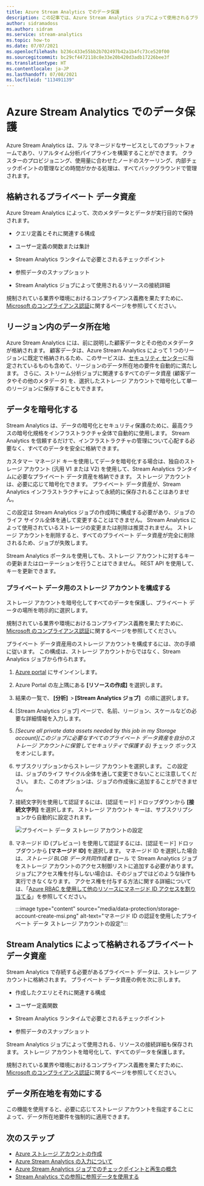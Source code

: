 ```yaml
---
title: Azure Stream Analytics でのデータ保護
description: この記事では、Azure Stream Analytics ジョブによって使用されるプライベート データを暗号化する方法について説明します。
author: sidramadoss
ms.author: sidram
ms.service: stream-analytics
ms.topic: how-to
ms.date: 07/07/2021
ms.openlocfilehash: b236c433e55bb2b702497b42a1b4fc73ce520f00
ms.sourcegitcommit: bc29cf4472118c8e33e20b420d3adb17226bee3f
ms.translationtype: HT
ms.contentlocale: ja-JP
ms.lasthandoff: 07/08/2021
ms.locfileid: "113491139"
---
```

# <a name="data-protection-in-azure-stream-analytics"></a>Azure Stream Analytics でのデータ保護 

Azure Stream Analytics は、フル マネージドなサービスとしてのプラットフォームであり、リアルタイム分析パイプラインを構築することができます。 クラスターのプロビジョニング、使用量に合わせたノードのスケーリング、内部チェックポイントの管理などの時間がかかる処理は、すべてバックグラウンドで管理されます。

## <a name="private-data-assets-that-are-stored"></a>格納されるプライベート データ資産

Azure Stream Analytics によって、次のメタデータとデータが実行目的で保持されます。 

* クエリ定義とそれに関連する構成  

* ユーザー定義の関数または集計  

* Stream Analytics ランタイムで必要とされるチェックポイント

* 参照データのスナップショット 

* Stream Analytics ジョブによって使用されるリソースの接続詳細

規制されている業界や環境におけるコンプライアンス義務を果たすために、[Microsoft のコンプライアンス認証](https://gallery.technet.microsoft.com/Overview-of-Azure-c1be3942)に関するページを参照してください。 

## <a name="in-region-data-residency"></a>リージョン内のデータ所在地
Azure Stream Analytics には、前に説明した顧客データとその他のメタデータが格納されます。 顧客データは、Azure Stream Analytics によって 1 つのリージョンに既定で格納されるため、このサービスは、[セキュリティ センター](https://azuredatacentermap.azurewebsites.net/)に指定されているものも含めて、リージョンのデータ所在地の要件を自動的に満たします。
さらに、ストリーム分析ジョブに関連するすべてのデータ資産 (顧客データやその他のメタデータ) を、選択したストレージ アカウントで暗号化して単一のリージョンに保存することもできます。

## <a name="encrypt-your-data"></a>データを暗号化する

Stream Analytics は、データの暗号化とセキュリティ保護のために、最高クラスの暗号化規格をインフラストラクチャ全体で自動的に使用します。 Stream Analytics を信頼するだけで、インフラストラクチャの管理について心配する必要なく、すべてのデータを安全に格納できます。

カスタマー マネージド キーを使用してデータを暗号化する場合は、独自のストレージ アカウント (汎用 V1 または V2) を使用して、Stream Analytics ランタイムに必要なプライベート データ資産を格納できます。 ストレージ アカウントは、必要に応じて暗号化できます。 プライベート データ資産が、Stream Analytics インフラストラクチャによって永続的に保存されることはありません。 

この設定は Stream Analytics ジョブの作成時に構成する必要があり、ジョブのライフ サイクル全体を通して変更することはできません。 Stream Analytics によって使用されているストレージの変更または削除は推奨されません。 ストレージ アカウントを削除すると、すべてのプライベート データ資産が完全に削除されるため、ジョブが失敗します。 

Stream Analytics ポータルを使用しても、ストレージ アカウントに対するキーの更新またはローテーションを行うことはできません。 REST API を使用して、キーを更新できます。


### <a name="configure-storage-account-for-private-data"></a>プライベート データ用のストレージ アカウントを構成する 

ストレージ アカウントを暗号化してすべてのデータを保護し、プライベート データの場所を明示的に選択します。 

規制されている業界や環境におけるコンプライアンス義務を果たすために、[Microsoft のコンプライアンス認証](https://gallery.technet.microsoft.com/Overview-of-Azure-c1be3942)に関するページを参照してください。 

プライベート データ資産用のストレージ アカウントを構成するには、次の手順に従います。 この構成は、ストレージ アカウントからではなく、Stream Analytics ジョブから作られます。

1. [Azure portal](https://portal.azure.com/) にサインインします。

1. Azure Portal の左上隅にある **[リソースの作成]** を選択します。 

1. 結果の一覧で、 **[分析]**  > **[Stream Analytics ジョブ]**   の順に選択します。 

1. [Stream Analytics ジョブ] ページで、名前、リージョン、スケールなどの必要な詳細情報を入力します。 

1. *[Secure all private data assets needed by this job in my Storage account]\(このジョブに必要なすべてのプライベート データ資産を自分のストレージ アカウントに保管してセキュリティで保護する\)* チェック ボックスをオンにします。

1. サブスクリプションからストレージ アカウントを選択します。 この設定は、ジョブのライフ サイクル全体を通して変更できないことに注意してください。 また、このオプションは、ジョブの作成後に追加することができません。

1. 接続文字列を使用して認証するには、[認証モード] ドロップダウンから **[接続文字列]** を選択します。 ストレージ アカウント キーは、サブスクリプションから自動的に設定されます。

   ![プライベート データ ストレージ アカウントの設定](./media/data-protection/storage-account-create.png)

1. マネージド ID (プレビュー) を使用して認証するには、[認証モード] ドロップダウンから **[マネージド ID]** を選択します。 マネージド ID を選択した場合は、*ストレージ BLOB データ共同作成者* ロール で Stream Analytics ジョブをストレージ アカウントのアクセス制御リストに追加する必要があります。 ジョブにアクセス権を付与しない場合は、そのジョブではどのような操作も実行できなくなります。 アクセス権を付与する方法に関する詳細については、「[Azure RBAC を使用して他のリソースにマネージド ID アクセスを割り当てる](../active-directory/managed-identities-azure-resources/howto-assign-access-portal.md#use-azure-rbac-to-assign-a-managed-identity-access-to-another-resource)」を参照してください。

   :::image type="content" source="media/data-protection/storage-account-create-msi.png" alt-text="マネージド ID の認証を使用したプライベート データ ストレージ アカウントの設定":::

## <a name="private-data-assets-that-are-stored-by-stream-analytics"></a>Stream Analytics によって格納されるプライベート データ資産

Stream Analytics で存続する必要があるプライベート データは、ストレージ アカウントに格納されます。 プライベート データ資産の例を次に示します。 

* 作成したクエリとそれに関連する構成  

* ユーザー定義関数 

* Stream Analytics ランタイムで必要とされるチェックポイント

* 参照データのスナップショット 

Stream Analytics ジョブによって使用される、リソースの接続詳細も保存されます。 ストレージ アカウントを暗号化して、すべてのデータを保護します。 

規制されている業界や環境におけるコンプライアンス義務を果たすために、[Microsoft のコンプライアンス認証](https://gallery.technet.microsoft.com/Overview-of-Azure-c1be3942)に関するページを参照してください。 

## <a name="enables-data-residency"></a>データ所在地を有効にする 
この機能を使用すると、必要に応じてストレージ アカウントを指定することによって、データ所在地要件を強制的に適用できます。

## <a name="next-steps"></a>次のステップ

* [Azure ストレージ アカウントの作成](../storage/common/storage-account-create.md)
* [Azure Stream Analytics の入力について](stream-analytics-add-inputs.md)
* [Azure Stream Analytics ジョブでのチェックポイントと再生の概念](stream-analytics-concepts-checkpoint-replay.md)
* [Stream Analytics での参照に参照データを使用する](stream-analytics-use-reference-data.md)
